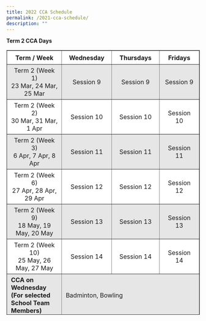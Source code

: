 ```yaml
---
title: 2022 CCA Schedule
permalink: /2021-cca-schedule/
description: ""
---
```

**Term 2 CCA Days**

<table border="1" style="box-sizing: inherit; border-collapse: collapse; border-spacing: 0px; max-width: 100%; width: 792.225px; height: 688px;"><tbody style="box-sizing: inherit;"><tr style="box-sizing: inherit; background: rgb(255, 255, 255); height: 36px;"><td style="box-sizing: inherit; padding: 5px 10px; width: 244.712px; text-align: center; height: 36px;"><strong style="box-sizing: inherit; font-weight: 700;">Term / Week</strong></td><td style="box-sizing: inherit; padding: 5px 10px; width: 179.663px; text-align: center; height: 36px;"><strong style="box-sizing: inherit; font-weight: 700;">Wednesday</strong></td><td style="box-sizing: inherit; padding: 5px 10px; width: 185.7px; text-align: center; height: 36px;"><strong style="box-sizing: inherit; font-weight: 700;">Thursdays</strong></td><td style="box-sizing: inherit; padding: 5px 10px; width: 181.15px; text-align: center; height: 36px;"><strong style="box-sizing: inherit; font-weight: 700;">Fridays</strong></td></tr><tr style="box-sizing: inherit; background: rgb(230, 230, 230); height: 48px;"><td style="box-sizing: inherit; padding: 5px 10px; width: 244.712px; text-align: center; height: 48px;">Term 2 (Week 1)<br style="box-sizing: inherit;">23 Mar, 24 Mar, 25 Mar</td><td style="box-sizing: inherit; padding: 5px 10px; width: 179.663px; text-align: center; height: 48px;">Session 9</td><td style="box-sizing: inherit; padding: 5px 10px; width: 185.7px; text-align: center; height: 48px;">Session 9</td><td style="box-sizing: inherit; padding: 5px 10px; width: 181.15px; text-align: center; height: 48px;">Session 9</td></tr><tr style="box-sizing: inherit; background: rgb(255, 255, 255); height: 24px;"><td style="box-sizing: inherit; padding: 5px 10px; width: 244.712px; height: 24px; text-align: center;">Term 2 (Week 2)<br style="box-sizing: inherit;">30 Mar, 31 Mar, 1 Apr</td><td style="box-sizing: inherit; padding: 5px 10px; width: 179.663px; height: 24px; text-align: center;">Session 10</td><td style="box-sizing: inherit; padding: 5px 10px; width: 185.7px; height: 24px; text-align: center;">Session 10</td><td style="box-sizing: inherit; padding: 5px 10px; width: 181.15px; height: 24px; text-align: center;">Session 10</td></tr><tr style="box-sizing: inherit; background: rgb(230, 230, 230); height: 24px;"><td style="box-sizing: inherit; padding: 5px 10px; width: 244.712px; height: 24px; text-align: center;">Term 2 (Week 3)<br style="box-sizing: inherit;">6 Apr, 7 Apr, 8 Apr</td><td style="box-sizing: inherit; padding: 5px 10px; width: 179.663px; height: 24px; text-align: center;">Session 11</td><td style="box-sizing: inherit; padding: 5px 10px; width: 185.7px; height: 24px; text-align: center;">Session 11</td><td style="box-sizing: inherit; padding: 5px 10px; width: 181.15px; height: 24px; text-align: center;">Session 11</td></tr><tr style="box-sizing: inherit; background: rgb(255, 255, 255); height: 24px;"><td style="box-sizing: inherit; padding: 5px 10px; width: 244.712px; height: 24px; text-align: center;">Term 2 (Week 6)<br style="box-sizing: inherit;">27 Apr, 28 Apr, 29 Apr</td><td style="box-sizing: inherit; padding: 5px 10px; width: 179.663px; height: 24px; text-align: center;">Session 12</td><td style="box-sizing: inherit; padding: 5px 10px; width: 185.7px; height: 24px; text-align: center;">Session 12</td><td style="box-sizing: inherit; padding: 5px 10px; width: 181.15px; height: 24px; text-align: center;">Session 12</td></tr><tr style="box-sizing: inherit; background: rgb(230, 230, 230); height: 24px;"><td style="box-sizing: inherit; padding: 5px 10px; width: 244.712px; height: 24px; text-align: center;">Term 2 (Week 9)<br style="box-sizing: inherit;">18 May, 19 May, 20 May</td><td style="box-sizing: inherit; padding: 5px 10px; width: 179.663px; height: 24px; text-align: center;">Session 13</td><td style="box-sizing: inherit; padding: 5px 10px; width: 185.7px; height: 24px; text-align: center;">Session 13</td><td style="box-sizing: inherit; padding: 5px 10px; width: 181.15px; height: 24px; text-align: center;">Session 13</td></tr><tr style="box-sizing: inherit; background: rgb(255, 255, 255); height: 24px;"><td style="box-sizing: inherit; padding: 5px 10px; width: 244.712px; height: 24px; text-align: center;">Term 2 (Week 10)<br style="box-sizing: inherit;">25 May, 26 May, 27 May</td><td style="box-sizing: inherit; padding: 5px 10px; width: 179.663px; height: 24px; text-align: center;">Session 14</td><td style="box-sizing: inherit; padding: 5px 10px; width: 185.7px; height: 24px; text-align: center;">Session 14</td><td style="box-sizing: inherit; padding: 5px 10px; width: 181.15px; height: 24px; text-align: center;">Session 14</td></tr><tr style="box-sizing: inherit; background: rgb(230, 230, 230); height: 108px;"><td style="box-sizing: inherit; padding: 5px 10px; width: 244.712px; height: 108px;"><span style="box-sizing: inherit; font-size: 12pt;"><strong style="box-sizing: inherit; font-weight: 700;">CCA on Wednesday<br style="box-sizing: inherit;">(For selected School Team Members)</strong></span></td><td colspan="3" style="box-sizing: inherit; padding: 5px 10px; width: 546.513px; height: 108px;"><span style="box-sizing: inherit; font-size: 12pt;">Badminton, Bowling</span></td></tr><tr style="box-sizing: inherit; background: rgb(255, 255, 255); height: 108px;"><td style="box-sizing: inherit; padding: 5px 10px; width: 244.712px; height: 108px;"><span style="box-sizing: inherit; font-size: 12pt;"><strong style="box-sizing: inherit; font-weight: 700;">CCA on Thursday</strong></span></td><td colspan="3" style="box-sizing: inherit; padding: 5px 10px; width: 546.513px; height: 108px;"><span style="box-sizing: inherit; font-size: 12pt;">Art Club, Board Games Club, Brownies, CLDDS, Choir, ELDDS, Environmental Club, Guzheng, Robotics Club, International Dance, InfoComm Club, Netball, Scouts, Samba Drumming, Badminton, Bowling, Basketball</span></td></tr><tr style="box-sizing: inherit; background: rgb(230, 230, 230); height: 37px;"><td style="box-sizing: inherit; padding: 5px 10px; width: 244.712px; height: 37px;"><span style="box-sizing: inherit; font-size: 12pt;"><strong style="box-sizing: inherit; font-weight: 700;">CCA on Friday</strong></span></td><td colspan="3" style="box-sizing: inherit; padding: 5px 10px; width: 546.513px; height: 37px;"><span style="box-sizing: inherit; font-size: 12pt;">Track &amp; Field, Table Tennis, Badminton, Bowling, Netball</span></td></tr></tbody></table>